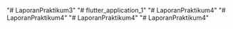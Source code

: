 "# LaporanPraktikum3" 
"# flutter_application_1" 
"# LaporanPraktikum4" 
"# LaporanPraktikum4" 
"# LaporanPraktikum4" 
"# LaporanPraktikum4" 
